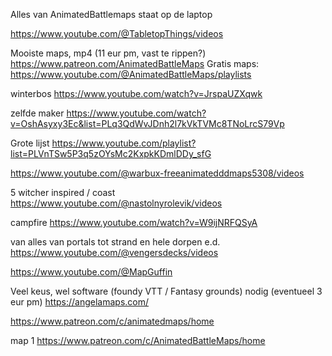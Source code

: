 Alles van AnimatedBattlemaps staat op de laptop


https://www.youtube.com/@TabletopThings/videos

Mooiste maps, mp4 (11 eur pm, vast te rippen?)
https://www.patreon.com/AnimatedBattleMaps
Gratis maps:
https://www.youtube.com/@AnimatedBattleMaps/playlists

winterbos
https://www.youtube.com/watch?v=JrspaUZXqwk

zelfde maker
https://www.youtube.com/watch?v=OshAsyxy3Ec&list=PLq3QdWvJDnh2l7kVkTVMc8TNoLrcS79Vp

Grote lijst
https://www.youtube.com/playlist?list=PLVnTSw5P3q5zOYsMc2KxpkKDmlDDy_sfG

https://www.youtube.com/@warbux-freeanimatedddmaps5308/videos

5 witcher inspired / coast
https://www.youtube.com/@nastolnyrolevik/videos

campfire
https://www.youtube.com/watch?v=W9ijNRFQSyA

van alles van portals tot strand en hele dorpen e.d.
https://www.youtube.com/@vengersdecks/videos


https://www.youtube.com/@MapGuffin

Veel keus, wel software (foundy VTT / Fantasy grounds) nodig (eventueel 3 eur pm)
https://angelamaps.com/


https://www.patreon.com/c/animatedmaps/home


map 1
https://www.patreon.com/c/AnimatedBattleMaps/home